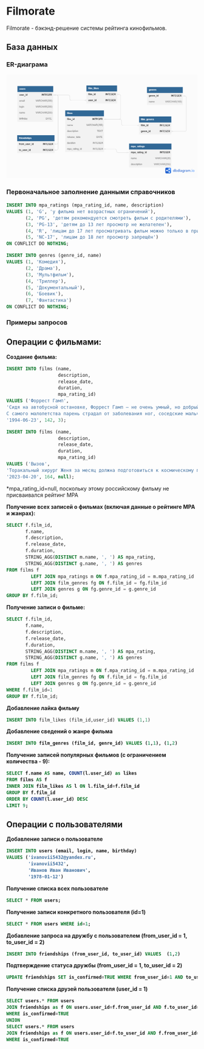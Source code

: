 # Filmorate
Filmorate - бэкэнд-решение системы рейтинга кинофильмов.

## База данных

### ER-диаграма
![ER diagram](src/main/resources/schema.png)

### Первоначальное заполнение данными справочников

```SQL
INSERT INTO mpa_ratings (mpa_rating_id, name, description) 
VALUES (1, 'G', 'у фильма нет возрастных ограничений'),
       (2, 'PG', 'детям рекомендуется смотреть фильм с родителями'),
       (3, 'PG-13', 'детям до 13 лет просмотр не желателен'),
       (4, 'R', 'лицам до 17 лет просматривать фильм можно только в присутствии взрослого'),
       (5, 'NC-17', 'лицам до 18 лет просмотр запрещён')
ON CONFLICT DO NOTHING;
```

```SQL
INSERT INTO genres (genre_id, name) 
VALUES (1, 'Комедия'),
       (2, 'Драма'),
       (3, 'Мультфильм'),
       (4, 'Триллер'),
       (5, 'Документальный'),
       (6, 'Боевик'),
	   (7, 'Фантастика')
ON CONFLICT DO NOTHING;
```

### Примеры запросов

<h2>Операции с фильмами:</h2>

<b>Создание фильма:</b>

```SQL
INSERT INTO films (name,
                   description,
                   release_date,
                   duration,
                   mpa_rating_id)
VALUES ('Форрест Гамп', 
'Сидя на автобусной остановке, Форрест Гамп — не очень умный, но добрый и открытый парень — рассказывает случайным встречным историю своей необыкновенной жизни.
С самого малолетства парень страдал от заболевания ног, соседские мальчишки дразнили его, но в один прекрасный день Форрест открыл в себе невероятные способности к бегу. Подруга детства Дженни всегда его поддерживала и защищала, но вскоре дороги их разошлись...', 
'1994-06-23', 142, 3);
```

```SQL
INSERT INTO films (name,
                   description,
                   release_date,
                   duration,
                   mpa_rating_id)
VALUES ('Вызов', 
'Торакальный хирург Женя за месяц должна подготовиться к космическому полету, чтобы отправиться на МКС и спасти заболевшего космонавта. Ей придётся преодолеть неуверенность и страхи, а также провести сложнейшую операцию в условиях невесомости, от которой зависят шансы космонавта вернуться на Землю живым.', 
'2023-04-20', 164, null);
```

*mpa_rating_id=null, поскольку этому российскому фильму не присваивался рейтинг MPA

<b>Получение всех записей о фильмах (включая данные о рейтинге MPA и жанрах):</b>

```SQL
SELECT f.film_id,
       f.name,
       f.description,
       f.release_date,
       f.duration,
       STRING_AGG(DISTINCT m.name, ', ') AS mpa_rating,
       STRING_AGG(DISTINCT g.name, ', ') AS genres
FROM films f
         LEFT JOIN mpa_ratings m ON f.mpa_rating_id = m.mpa_rating_id
         LEFT JOIN film_genres fg ON f.film_id = fg.film_id
         LEFT JOIN genres g ON fg.genre_id = g.genre_id
GROUP BY f.film_id;
```

<b>Получение записи о фильме:</b>

```SQL
SELECT f.film_id,
       f.name,
       f.description,
       f.release_date,
       f.duration,
       STRING_AGG(DISTINCT m.name, ', ') AS mpa_rating,
       STRING_AGG(DISTINCT g.name, ', ') AS genres
FROM films f
         LEFT JOIN mpa_ratings m ON f.mpa_rating_id = m.mpa_rating_id
         LEFT JOIN film_genres fg ON f.film_id = fg.film_id
         LEFT JOIN genres g ON fg.genre_id = g.genre_id
WHERE f.film_id=1		 
GROUP BY f.film_id;
```

<b>Добавление лайка фильму</b>

```SQL
INSERT INTO film_likes (film_id,user_id) VALUES (1,1)
```

<b>Добавление сведений о жанре фильма

```SQL
INSERT INTO film_genres (film_id, genre_id) VALUES (1,1), (1,2)
```

<b>Получение записей популярных фильмов (с ограничением количества - 9):</b>

```SQL
SELECT f.name AS name, COUNT(l.user_id) as likes
FROM films AS f
INNER JOIN film_likes AS l ON l.film_id=f.film_id
GROUP BY f.film_id
ORDER BY COUNT(l.user_id) DESC
LIMIT 9;
```

<h2>Операции с пользователями</h2>

<b>Добавление записи о пользователе</b>

```SQL
INSERT INTO users (email, login, name, birthday)  
VALUES ('ivanovii5432@yandex.ru', 
		'ivanovii5432', 
		'Иванов Иван Иванович', 
		'1978-01-12')
```

<b>Получение списка всех пользователе</b>

```SQL
SELECT * FROM users;
```

<b>Получение записи конкретного пользователя (id=1)</b>

```SQL
SELECT * FROM users WHERE id=1;
```

<b>Добавление запроса на дружбу с пользователем (from_user_id = 1, to_user_id = 2)</b>

```SQL
INSERT INTO friendships (from_user_id, to_user_id) VALUES  (1,2)
```

<b>Подтверждение статуса дружбы (from_user_id = 1, to_user_id = 2)</b>

```SQL
UPDATE friendships SET is_confirmed=TRUE WHERE from_user_id=1 AND to_user_id=2
```

<b>Получение списка друзей пользователя (user_id = 1)</b>

```SQL
SELECT users.* FROM users
JOIN friendships as f ON users.user_id=f.from_user_id AND f.to_user_id=1
WHERE is_confirmed=TRUE
UNION
SELECT users.* FROM users
JOIN friendships as f ON users.user_id=f.to_user_id AND f.from_user_id=1
WHERE is_confirmed=TRUE
```